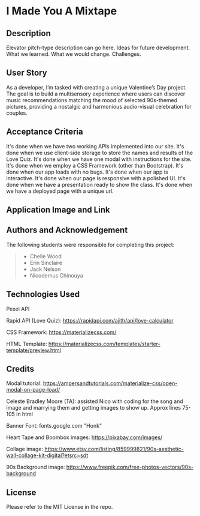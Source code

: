 # I Made You A Mixtape

## Description

Elevator pitch-type description can go here. Ideas for future development. What we learned. What we would change. Challenges. 

## User Story

As a developer, I’m tasked with creating a unique Valentine’s Day project. The goal is to build a multisensory experience where users can discover music recommendations matching the mood of selected 90s-themed pictures, providing a nostalgic and harmonious audio-visual celebration for couples.

## Acceptance Criteria

It's done when we have two working APIs implemented into our site.
It's done when we use client-side storage to store the names and results of the Love Quiz.
It's done when we have one modal with instructions for the site.  
It's done when we employ a CSS Framework (other than Bootstrap).
It's done when our app loads with no bugs.
It's done when our app is interactive.
It's done when our page is responsive with a polished UI. 
It's done when we have a presentation ready to show the class. 
It's done when we have a deployed page with a unique url. 

## Application Image and Link



## Authors and Acknowledgement

The following students were responsible for completing this project:
> - Chelle Wood
> - Erin Sinclaire
> - Jack Nelson
> - Nicodemus Chinouya

## Technologies Used

Pexel API

Rapid API (Love Quiz): https://rapidapi.com/ajith/api/love-calculator

CSS Framework: https://materializecss.com/

HTML Template: https://materializecss.com/templates/starter-template/preview.html

## Credits 

Modal tutorial: https://ampersandtutorials.com/materialize-css/open-modal-on-page-load/

Celeste Bradley Moore (TA): assisted Nico with coding for the song and image and marrying them and getting images to show up. Approx lines 75-105 in html

Banner Font: fonts.google.com "Honk"

Heart Tape and Boombox images: https://pixabay.com/images/

Collage image: https://www.etsy.com/listing/859999821/90s-aesthetic-wall-collage-kit-digital?etsrc=sdt

90s Background image: https://www.freepik.com/free-photos-vectors/90s-background

## License

Please refer to the MIT License in the repo.
